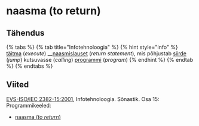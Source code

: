 # naasma \(to return\)

## Tähendus

{% tabs %}
{% tab title="Infotehnoloogia" %}
{% hint style="info" %}
[täitma](taeitmine-execution.md) \(_execute_\)  __[naasmislauset](naasmislause-return-statement.md) \(_return statement_\)_,_ mis põhjustab [siirde](siire-jump.md) \(_jump_\) kutsuvasse \(_calling_\)  [programmi](programm-program.md) \(_program_\)
{% endhint %}
{% endtab %}
{% endtabs %}

## Viited

[EVS-ISO/IEC 2382-15:2001](https://www.evs.ee/et/evs-iso-iec-2382-15-2001), Infotehnoloogia. Sõnastik. Osa 15: Programmikeeled:

* [naasma \(_to return_\)](https://www.eki.ee/dict/its/index.cgi?Q=D345FF40-6C03-1014-88DC-FC5F0DBED45A&F=GUID&C01=1&C02=0&C10=1)

